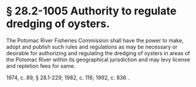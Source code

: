 # § 28.2-1005 Authority to regulate dredging of oysters.

<p>The Potomac River Fisheries Commission shall have the power to make, adopt and publish such rules and regulations as may be necessary or desirable for authorizing and regulating the dredging of oysters in areas of the Potomac River within its geographical jurisdiction and may levy license and repletion fees for same.</p><p>1974, c. 89, § 28.1-229; 1982, c. 116; 1992, c. 836 .</p>